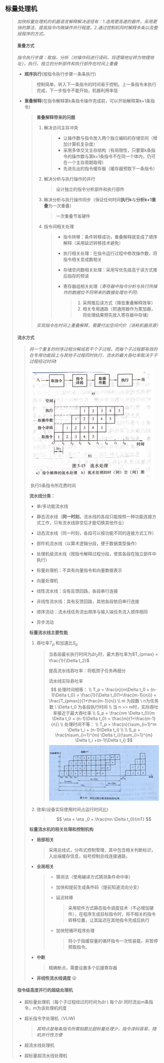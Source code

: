 ## 标量处理机

> *加快标量处理机的机器语言解释解决途径有：1.选用更高速的器件，采用更快的算法，提高指令内微操作并行程度。2.通过控制机同时解释多条以及整段程序的方式。*
>
> #### **重叠方式**
>
> *指令执行步骤：取指，分析（对操作码进行译码，将逻辑地址转为物理地址），执行。独立的分析部件和执行部件在时间上重叠*
>
> - **顺序执行**(按指令执行步骤一条条执行)
>
>   > 控制简单，转入下一条指令的时间易于控制。上一条指令未执行完成，下一步指令不能开始，机器利用率低
>
> - **重叠解释**(在指令解释第k条指令操作完成前，可以开始解释第k+1条指令)
>
>   > **重叠解释带来的问题**
>   >
>   > 1. 解决访问主存冲突
>   >
>   >    > - 让操作数与指令放入两个独立编码的存储空间（增加计算机复杂度）
>   >    > - 采用多体交叉主存结构（有局限性，只要第k条指令的操作数与第k+1条指令不在同一个体内，仍可在一个主存周期取得）
>   >    > - 先进先出的指令缓存器（缓存器预取下一条指令）
>   >
>   > 2. 解决分析与执行操作的并行
>   >
>   >    > 设计独立的指令分析部件和执行部件
>   >
>   > 3. 解决分析与执行操作同步（保证任何时间**执行k**与**分析k+1重叠**为一次重叠）
>   >
>   >    > 一次重叠节省硬件
>   >
>   > 4. 指令间相关处理
>   >
>   >    > - 指令转移：条件转移成功，重叠解释就变成了顺序解释（采用延迟转移技术避免）
>   >    >
>   >    > - 执行相关处理：在指令运行过程中修改操作数，将指令相关变成数相关
>   >    >
>   >    > - 存储空间数相关处理：采用写优先级高于读方式推后指存的预读
>   >    >
>   >    > - 寄存器组相关处理（*寄存器中指令分析与执行所操作的数据位不同带来的数据处理也不同*）
>   >    >
>   >    >   > 1. 采用推后读方式（降低重叠解释效率）
>   >    >   > 2. 相关专用通路（把通用器作为累加器，将处理结果预先放入寄存器中存储）
>   >
>   > *实现指令在时间上重叠解释，需要付出空间代价（消耗机器资源）*
>
> #### **流水方式**
>
> > *将一个重复的时序过程分解成若干个子过程，而每个子过程都有效的在专用功能段上与其他子过程同时执行，流水的最大吞吐率取决于子过程经过时间t*
> >
> > <img src="img/image-20220903151406189.png" alt="img/image-20220903151406189" style="zoom:50%;" /> 
> >
> > ​                           执行5条指令所花费时间
> >
> > **流水线分类：**
> >
> > - 单/多功能流水线
> >
> > - 静态流水线（**同一时刻**，流水线的各段只能按照一种功能连接方式工作，只有流水线排空后才能切换其他作业）
> >
> > - 动态流水线（同一时刻，各段可以按功能不同的连接方式工作）
> >
> > - 部件机流水线（以算术逻辑分段，便于数据类型操作）
> >
> > - 处理机级流水线（按指令解释过程分段，使其各段在独立部件中执行）
> >
> > - 标量处理机：不具有向量指令和向量数据表示
> >
> > - 向量处理机
> >
> > - 线性流水线：没有反馈回路，各段串行连接
> >
> > - 非线性流水线：具有反馈回路，其他各段依旧串行连接
> >
> > - 顺序流动：流水线任务流出顺序与输入端任务流入顺序相同
> >
> > - 异步流动
> >
> > **标量流水线主要性能**
> >
> > 1. 吞吐率$T_p$ 和加速比$S_p$
> >
> >    > 当各段最长执行时间为$\Delta t_2$时，最大吞吐率为$T_{pmax} = \frac{1}{\Delta t_2}$
> >    >
> >    > 提高流水线吞吐率：将瓶颈子任务再细分
> >    >
> >    > 流水线实际吞吐率
> >    > $$
> >    >  处理时间相等： \\ 
> >    > T_p = \frac{n}{m\Delta t_0 + (n-1)\Delta t_0} = \frac{1}{\Delta t_0(1+\frac{m-1}{n})} = \frac{T_{pmax}}{1+\frac{m-1}{n}}
> >    >  \\ m 为段数 \ n为任务数  \  \Delta t_0 为各段执行时间  \\
> >    >  当 n >> m时，实际吞吐率接近于最大吞吐率  \\ 
> >    > S_p = \frac{nm \Delta t_0}{m \Delta t_0 + (n-1)\Delta t_0} = \frac{m}{1+\frac{m-1}{n}} \\
> >    >  处理时间不等： \\  
> >    >  T_p = \frac{n}{\sum_{i=1}^m \Delta t_i + (n-1)\Delta t_i} \\ \\
> >    >  S_p = \frac{n\sum_{i=1}^{m} \Delta t_i}{\sum_{i=1}^{m} \Delta t_i +(n-1)\Delta t_i}
> >    > $$
> >    > <img src="img/image-20220903161856842.png" alt="image-20220903161856842" style="zoom:50%;" /> 
> >
> > 2. 效率(设备实际使用时间占运行时间比)
> >
> >    > $$
> >    > \eta = \eta _0 = \frac{mn \Delta t_0}{mT}
> >    > $$
> >
> > **标量流水机的相关处理和控制机构**
> >
> > - **局部相关**
> >
> >   > 采用总线式，分布式控制管理，其中包含相关判断标识，入出端缓存信息，站号控制总线连接通路，
> >
> > - **全局相关**
> >
> >   > - 猜测法（使用编译方式猜测条件命中率）
> >   >
> >   > - 加快和提前生成条件码（提前知道流向分支）
> >   >
> >   > - 延迟转移
> >   >
> >   >   > 采用软件方式静态指令调度技术（不必增加硬件），在程序生成目标指令时，将不相关的指令转移位置，让其延迟在其他指令完成后执行
> >   >
> >   > - 加快短循环程序处理
> >   >
> >   >   > 将小于指缓容量的循环指令一次性装载，并暂停预取指令。
> >
> > - **中断**
> >
> >   > 精确断点，需要设置多个后援寄存器
> >
> > - **非线性流水线调度** 😜
>
> #### **指令级高度并行的超级处理机**
>
> - 超标量处理机（每个子过程经过的时间为$\Delta t$ ) 每个$\Delta t$ 同时流出m条指令，m为该处理机的度
>
> - 超长指令字处理机（VLIW)
>
>   > *其特点是每条指令所需拍数比超标量处理少，指令译码容易，随机并行性方便*
>
> - 超流水线处理机
>
> - 超标量超流水线处理机



